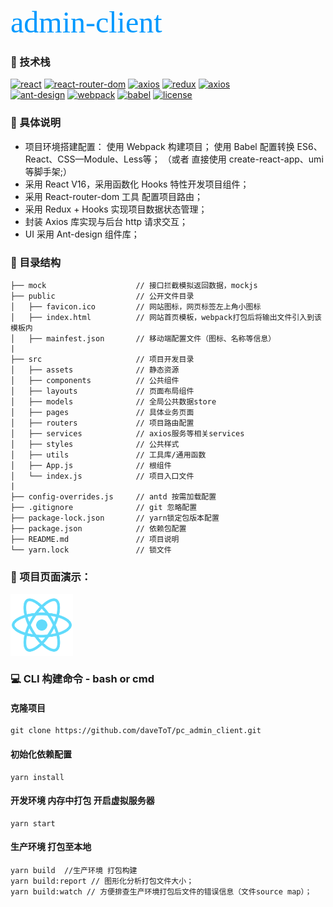<font face="Source Code Pro" color=#0099ff size=8>admin-client</font>

### 🚀 技术栈   
[![react](https://img.shields.io/badge/react-16.12.0-green)]()  [![react-router-dom](https://img.shields.io/badge/react--router--dom-5.1.2-green)]() [![axios](https://img.shields.io/badge/axios-0.19.0-green)]()  [![redux](https://img.shields.io/badge/redux-4.0.4-green)]()    [![axios](https://img.shields.io/badge/axios-0.19.0-green)]()  
[![ant-design](https://img.shields.io/badge/ant--design-3.26.6-green.svg)]()    [![webpack](https://img.shields.io/badge/webpack-4.41.5-green)]()   [![babel](https://img.shields.io/badge/babel-7.7.0-green)]()    [![license](https://img.shields.io/badge/license-MIT-brightgreen.svg)]()

### 📖 具体说明
- 项目环境搭建配置：
    使用 Webpack 构建项目；
    使用 Babel 配置转换 ES6、React、CSS—Module、Less等；
    （或者 直接使用 create-react-app、umi 等脚手架;）
- 采用 React V16，采用函数化 Hooks 特性开发项目组件；
- 采用 React-router-dom 工具 配置项目路由；
- 采用 Redux + Hooks 实现项目数据状态管理；
- 封装 Axios 库实现与后台 http 请求交互；
- UI 采用 Ant-design 组件库；

### 🌲 目录结构

```
├── mock                    // 接口拦截模拟返回数据，mockjs
├── public                  // 公开文件目录
│   ├── favicon.ico         // 网站图标，网页标签左上角小图标
│   ├── index.html          // 网站首页模板，webpack打包后将输出文件引入到该模板内
│   ├── mainfest.json       // 移动端配置文件（图标、名称等信息）
|
├── src                     // 项目开发目录
│   ├── assets              // 静态资源
│   ├── components          // 公共组件
│   ├── layouts             // 页面布局组件
│   ├── models              // 全局公共数据store
│   ├── pages               // 具体业务页面
│   ├── routers             // 项目路由配置
│   ├── services            // axios服务等相关services
│   ├── styles              // 公共样式
│   ├── utils               // 工具库/通用函数
│   ├── App.js              // 根组件
│   └── index.js            // 项目入口文件
|
├── config-overrides.js     // antd 按需加载配置
├── .gitignore              // git 忽略配置
├── package-lock.json       // yarn锁定包版本配置
├── package.json            // 依赖包配置
├── README.md               // 项目说明
└── yarn.lock               // 锁文件
```

### 🌈 项目页面演示：
<img src="/src/assets/logo.png" width = "100" height = "100" alt="演示png/gif" align=center />

### 💻 CLI 构建命令 - bash or cmd
#### 克隆项目
```
git clone https://github.com/daveToT/pc_admin_client.git
```
#### 初始化依赖配置
```
yarn install
```
#### 开发环境 内存中打包 开启虚拟服务器
```
yarn start
```
#### 生产环境 打包至本地
```
yarn build  //生产环境 打包构建
yarn build:report // 图形化分析打包文件大小；
yarn build:watch // 方便排查生产环境打包后文件的错误信息（文件source map）；
```